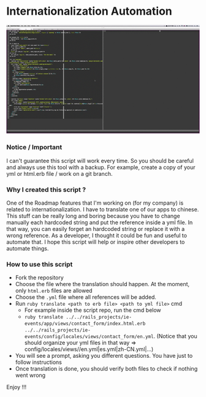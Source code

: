 Internationalization Automation
====

![Alt text](./internationalization_automation.gif?raw=true "Internationalization Automation")

### Notice / Important
I can't guarantee this script will work every time. So you should be careful and always use this tool with a backup. For example, create a copy of your yml or html.erb file / work on a git branch.

### Why I created this script ?
One of the Roadmap features that I'm working on (for my company) is related to internationalization. I have to translate one of our apps to chinese. This stuff can be really long and boring because you have to change manually each hardcoded string and put the reference inside a yml file. In that way, you can easily forget an hardcoded string or replace it with a wrong reference. As a developer, I thought it could be fun and useful to automate that. I hope this script will help or inspire other developers to automate things.

### How to use this script

* Fork the repository
* Choose the file where the translation should happen. At the moment, only `html.erb` files are allowed
* Choose the `.yml` file where all references will be added.
* Run `ruby translate <path to erb file> <path to yml file>` cmd
     - For example inside the script repo, run the cmd below
     - `ruby translate ../../rails_projects/ie-events/app/views/contact_form/index.html.erb ../../rails_projects/ie-events/config/locales/views/contact_form/en.yml`. (Notice that you should organize your yml files in that way => config/locales/views/<views folder name>/en.yml|es.yml|zh-CN.yml|...)
* You will see a prompt, asking you different questions. You have just to follow instructions
* Once translation is done, you should verify both files to check if nothing went wrong

Enjoy !!!
